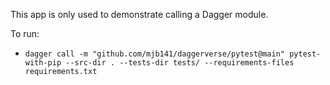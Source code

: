 This app is only used to demonstrate calling a Dagger module.

To run:

* `dagger call -m "github.com/mjb141/daggerverse/pytest@main" pytest-with-pip --src-dir . --tests-dir tests/ --requirements-files requirements.txt`
